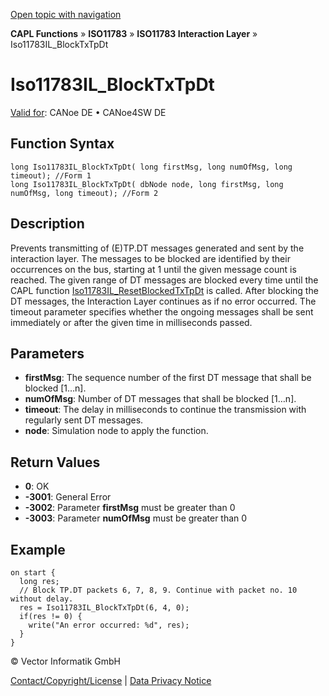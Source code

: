 [Open topic with navigation](../../../../../../CANoeDEFamily.htm#Topics/CAPLFunctions/ISO11783/ISOInteractionLayer/Functions/CAPLfunctionIso11783ILBlockTxTpDt.md)

**CAPL Functions** » **ISO11783** » **ISO11783 Interaction Layer** » Iso11783IL_BlockTxTpDt

# Iso11783IL_BlockTxTpDt

[Valid for](../../../../Shared/FeatureAvailability.md): CANoe DE • CANoe4SW DE

## Function Syntax

```plaintext
long Iso11783IL_BlockTxTpDt( long firstMsg, long numOfMsg, long timeout); //Form 1
long Iso11783IL_BlockTxTpDt( dbNode node, long firstMsg, long numOfMsg, long timeout); //Form 2
```

## Description

Prevents transmitting of (E)TP.DT messages generated and sent by the interaction layer. The messages to be blocked are identified by their occurrences on the bus, starting at 1 until the given message count is reached. The given range of DT messages are blocked every time until the CAPL function [Iso11783IL_ResetBlockedTxTpDt](CAPLfunctionIso11783ILResetBlockedTxTpDt.md) is called. After blocking the DT messages, the Interaction Layer continues as if no error occurred. The timeout parameter specifies whether the ongoing messages shall be sent immediately or after the given time in milliseconds passed.

## Parameters

- **firstMsg**: The sequence number of the first DT message that shall be blocked [1…n].
- **numOfMsg**: Number of DT messages that shall be blocked [1…n].
- **timeout**: The delay in milliseconds to continue the transmission with regularly sent DT messages.
- **node**: Simulation node to apply the function.

## Return Values

- **0**: OK
- **-3001**: General Error
- **-3002**: Parameter **firstMsg** must be greater than 0
- **-3003**: Parameter **numOfMsg** must be greater than 0

## Example

```plaintext
on start {
  long res;
  // Block TP.DT packets 6, 7, 8, 9. Continue with packet no. 10 without delay.
  res = Iso11783IL_BlockTxTpDt(6, 4, 0);
  if(res != 0) {
    write("An error occurred: %d", res);
  }
}
```

© Vector Informatik GmbH

[Contact/Copyright/License](../../../../Shared/ContactCopyrightLicense.md) | [Data Privacy Notice](https://www.vector.com/int/en/company/get-info/privacy-policy/)
